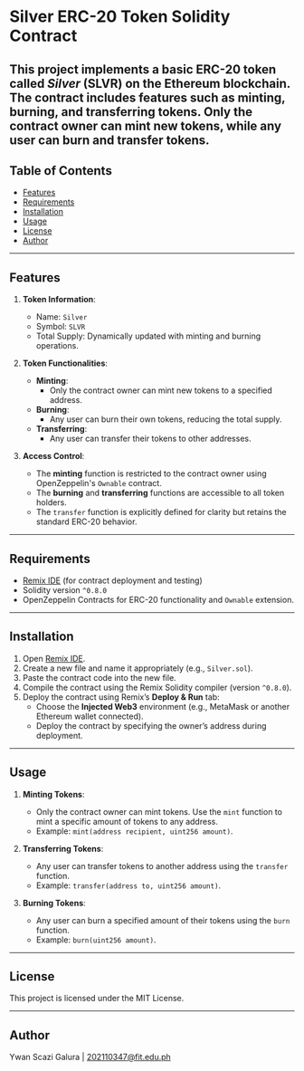 # Silver ERC-20 Token Solidity Contract

This project implements a basic ERC-20 token called *Silver* (SLVR) on the Ethereum blockchain. The contract includes features such as minting, burning, and transferring tokens. Only the contract owner can mint new tokens, while any user can burn and transfer tokens.
---

## Table of Contents

- [Features](#features)
- [Requirements](#requirements)
- [Installation](#installation)
- [Usage](#usage)
- [License](#license)
- [Author](#author)

---

## Features

1. **Token Information**:
   - Name: `Silver`
   - Symbol: `SLVR`
   - Total Supply: Dynamically updated with minting and burning operations.

2. **Token Functionalities**:
   - **Minting**: 
     - Only the contract owner can mint new tokens to a specified address.
   - **Burning**: 
     - Any user can burn their own tokens, reducing the total supply.
   - **Transferring**: 
     - Any user can transfer their tokens to other addresses.

3. **Access Control**:
   - The **minting** function is restricted to the contract owner using OpenZeppelin's `Ownable` contract.
   - The **burning** and **transferring** functions are accessible to all token holders.
   - The `transfer` function is explicitly defined for clarity but retains the standard ERC-20 behavior.

---

## Requirements

- [Remix IDE](https://remix.ethereum.org/) (for contract deployment and testing)
- Solidity version `^0.8.0`
- OpenZeppelin Contracts for ERC-20 functionality and `Ownable` extension.

---

## Installation

1. Open [Remix IDE](https://remix.ethereum.org/).
2. Create a new file and name it appropriately (e.g., `Silver.sol`).
3. Paste the contract code into the new file.
4. Compile the contract using the Remix Solidity compiler (version `^0.8.0`).
5. Deploy the contract using Remix’s **Deploy & Run** tab:
   - Choose the **Injected Web3** environment (e.g., MetaMask or another Ethereum wallet connected).
   - Deploy the contract by specifying the owner’s address during deployment.

---

## Usage

1. **Minting Tokens**:
   - Only the contract owner can mint tokens. Use the `mint` function to mint a specific amount of tokens to any address.
   - Example: `mint(address recipient, uint256 amount)`.

2. **Transferring Tokens**:
   - Any user can transfer tokens to another address using the `transfer` function.
   - Example: `transfer(address to, uint256 amount)`.

3. **Burning Tokens**:
   - Any user can burn a specified amount of their tokens using the `burn` function.
   - Example: `burn(uint256 amount)`.

---

## License

This project is licensed under the MIT License.

---

## Author

Ywan Scazi Galura | 202110347@fit.edu.ph
